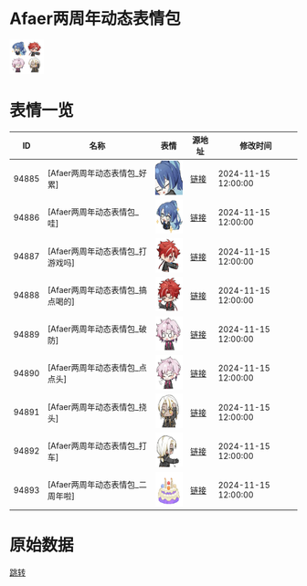 # Afaer两周年动态表情包

<img src="./cover.png" height="60" alt="cover" />

# 表情一览

|ID|名称|表情|源地址|修改时间|
|----|----|----|----|----|
|94885|[Afaer两周年动态表情包_好累]|<img src="./pic/094885_%5BAfaer两周年动态表情包_好累%5D.gif" height="60" alt="好累"/>|[链接](https://i0.hdslb.com/bfs/garb/b8d4df8c45f91c6ec3ff3f3e2ae8b4941373b6aa.gif)|2024-11-15 12:00:00|
|94886|[Afaer两周年动态表情包_哇]|<img src="./pic/094886_%5BAfaer两周年动态表情包_哇%5D.gif" height="60" alt="哇"/>|[链接](https://i0.hdslb.com/bfs/garb/b47d85ad353e4798baa79fc719fcc09d59a7eeea.gif)|2024-11-15 12:00:00|
|94887|[Afaer两周年动态表情包_打游戏吗]|<img src="./pic/094887_%5BAfaer两周年动态表情包_打游戏吗%5D.gif" height="60" alt="打游戏吗"/>|[链接](https://i0.hdslb.com/bfs/garb/4c0341e7c0c4a7a9ae5f1ce760f53637dbe18052.gif)|2024-11-15 12:00:00|
|94888|[Afaer两周年动态表情包_搞点喝的]|<img src="./pic/094888_%5BAfaer两周年动态表情包_搞点喝的%5D.gif" height="60" alt="搞点喝的"/>|[链接](https://i0.hdslb.com/bfs/garb/a5cd1802fe876eb8b8845664f41d8116691506a3.gif)|2024-11-15 12:00:00|
|94889|[Afaer两周年动态表情包_破防]|<img src="./pic/094889_%5BAfaer两周年动态表情包_破防%5D.gif" height="60" alt="破防"/>|[链接](https://i0.hdslb.com/bfs/garb/4e75d6fa8ecfd26584c325cbcab2148802e5a0fc.gif)|2024-11-15 12:00:00|
|94890|[Afaer两周年动态表情包_点点头]|<img src="./pic/094890_%5BAfaer两周年动态表情包_点点头%5D.gif" height="60" alt="点点头"/>|[链接](https://i0.hdslb.com/bfs/garb/a62915feaf4cf9cc293fe9240157d91401744a51.gif)|2024-11-15 12:00:00|
|94891|[Afaer两周年动态表情包_挠头]|<img src="./pic/094891_%5BAfaer两周年动态表情包_挠头%5D.gif" height="60" alt="挠头"/>|[链接](https://i0.hdslb.com/bfs/garb/dfa6537060f5303eeb13df1bc909c452115b6b43.gif)|2024-11-15 12:00:00|
|94892|[Afaer两周年动态表情包_打车]|<img src="./pic/094892_%5BAfaer两周年动态表情包_打车%5D.gif" height="60" alt="打车"/>|[链接](https://i0.hdslb.com/bfs/garb/bdd75364403fed42294138244391844f3d8bd624.gif)|2024-11-15 12:00:00|
|94893|[Afaer两周年动态表情包_二周年啦]|<img src="./pic/094893_%5BAfaer两周年动态表情包_二周年啦%5D.gif" height="60" alt="二周年啦"/>|[链接](https://i0.hdslb.com/bfs/garb/73bebd20394f1ce55ba2e01af70b34e8c66cd8a1.gif)|2024-11-15 12:00:00|

# 原始数据

[跳转](./raw.json)

